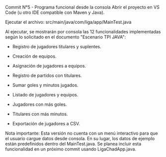 Commit N°5 - Programa funcional desde la consola
Abrir el proyecto en VS Code (u otro IDE compatible con Maven y Java).

Ejecutar el archivo:
src/main/java/com/liga/app/MainTest.java

Al ejecutar, se mostrarán por consola las 12 funcionalidades implementadas según lo solicitado en el documento "Escenario TPI JAVA":

* Registro de jugadores titulares y suplentes.

* Creación de equipos.

* Asignación de jugadores a equipos.

* Registro de partidos con titulares.

* Sumar goles y minutos jugados.

* Listado de jugadores y equipos.

* Jugadores con más goles.

* Titulares con más minutos.

* Exportación de jugadores a CSV.

 Nota importante:
Esta versión no cuenta con un menú interactivo para que el usuario cargue datos desde consola.
En su lugar, los datos de ejemplo están predefinidos dentro del MainTest.java.
Se planea incluir esta funcionalidad en un próximo commit usando LigaChadApp.java.